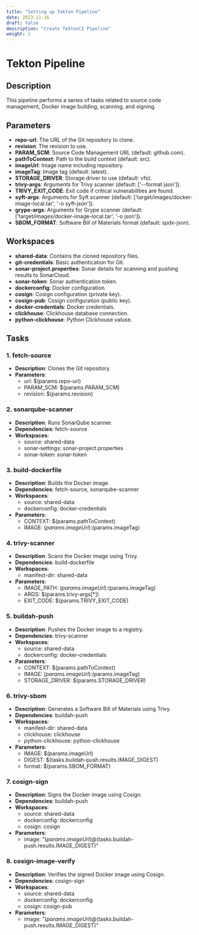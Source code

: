 ```yaml
---
title: "Setting up Tekton Pipeline"
date: 2023-11-16
draft: false
description: "Create TektonCI Pipeline"
weight: 1
---
```


# Tekton Pipeline

## Description
This pipeline performs a series of tasks related to source code management, Docker image building, scanning, and signing.

## Parameters
- **repo-url**: The URL of the Git repository to clone.
- **revision**: The revision to use.
- **PARAM_SCM**: Source Code Management URL (default: github.com).
- **pathToContext**: Path to the build context (default: src).
- **imageUrl**: Image name including repository.
- **imageTag**: Image tag (default: latest).
- **STORAGE_DRIVER**: Storage driver to use (default: vfs).
- **trivy-args**: Arguments for Trivy scanner (default: ['--format json']).
- **TRIVY_EXIT_CODE**: Exit code if critical vulnerabilities are found.
- **syft-args**: Arguments for Syft scanner (default: ['target/images/docker-image-local.tar', '-o syft-json']).
- **grype-args**: Arguments for Grype scanner (default: ['target/images/docker-image-local.tar', '-o json']).
- **SBOM_FORMAT**: Software Bill of Materials format (default: spdx-json).

## Workspaces
- **shared-data**: Contains the cloned repository files.
- **git-credentials**: Basic authentication for Git.
- **sonar-project.properties**: Sonar details for scanning and pushing results to SonarCloud.
- **sonar-token**: Sonar authentication token.
- **dockerconfig**: Docker configuration.
- **cosign**: Cosign configuration (private key).
- **cosign-pub**: Cosign configuration (public key).
- **docker-credentials**: Docker credentials.
- **clickhouse**: Clickhouse database connection.
- **python-clickhouse**: Python Clickhouse valuse.

## Tasks

### 1. fetch-source
- **Description**: Clones the Git repository.
- **Parameters**:
  - url: $(params.repo-url)
  - PARAM_SCM: $(params.PARAM_SCM)
  - revision: $(params.revision)

### 2. sonarqube-scanner
- **Description**: Runs SonarQube scanner.
- **Dependencies**: fetch-source
- **Workspaces**:
  - source: shared-data
  - sonar-settings: sonar-project.properties
  - sonar-token: sonar-token

### 3. build-dockerfile
- **Description**: Builds the Docker image.
- **Dependencies**: fetch-source, sonarqube-scanner
- **Workspaces**:
  - source: shared-data
  - dockerconfig: docker-credentials
- **Parameters**:
  - CONTEXT: $(params.pathToContext)
  - IMAGE: $(params.imageUrl):$(params.imageTag)

### 4. trivy-scanner
- **Description**: Scans the Docker image using Trivy.
- **Dependencies**: build-dockerfile
- **Workspaces**:
  - manifest-dir: shared-data
- **Parameters**:
  - IMAGE_PATH: $(params.imageUrl):$(params.imageTag)
  - ARGS: $(params.trivy-args[*])
  - EXIT_CODE: $(params.TRIVY_EXIT_CODE)

### 5. buildah-push
- **Description**: Pushes the Docker image to a registry.
- **Dependencies**: trivy-scanner
- **Workspaces**:
  - source: shared-data
  - dockerconfig: docker-credentials
- **Parameters**:
  - CONTEXT: $(params.pathToContext)
  - IMAGE: $(params.imageUrl):$(params.imageTag)
  - STORAGE_DRIVER: $(params.STORAGE_DRIVER)

### 6. trivy-sbom
- **Description**: Generates a Software Bill of Materials using Trivy.
- **Dependencies**: buildah-push
- **Workspaces**:
  - manifest-dir: shared-data
  - clickhouse: clickhouse
  - python-clickhouse: python-clickhouse
- **Parameters**:
  - IMAGE: $(params.imageUrl)
  - DIGEST: $(tasks.buildah-push.results.IMAGE_DIGEST)
  - format: $(params.SBOM_FORMAT)

### 7. cosign-sign
- **Description**: Signs the Docker image using Cosign.
- **Dependencies**: buildah-push
- **Workspaces**:
  - source: shared-data
  - dockerconfig: dockerconfig
  - cosign: cosign
- **Parameters**:
  - image: "$(params.imageUrl)@$(tasks.buildah-push.results.IMAGE_DIGEST)"

### 8. cosign-image-verify
- **Description**: Verifies the signed Docker image using Cosign.
- **Dependencies**: cosign-sign
- **Workspaces**:
  - source: shared-data
  - dockerconfig: dockerconfig
  - cosign: cosign-pub
- **Parameters**:
  - image: "$(params.imageUrl)@$(tasks.buildah-push.results.IMAGE_DIGEST)"
